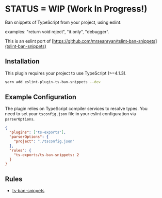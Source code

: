 # STATUS = WIP (Work In Progress!)

Ban snippets of TypeScript from your project, using eslint.

examples: "return void reject", "it.only", "debugger".

This is an eslint port of [https://github.com/mrseanryan/tslint-ban-snippets](tslint-ban-snippets)

## Installation

This plugin requires your project to use TypeScript (>=4.1.3).

```sh
yarn add eslint-plugin-ts-ban-snippets --dev
```

## Example Configuration

The plugin relies on TypeScript compiler services to resolve types.
You need to set your `tsconfig.json` file in your eslint configuration via `parserOptions`.

```json
{
  "plugins": ["ts-exports"],
  "parserOptions": {
    "project": "./tsconfig.json"
  },
  "rules": {
    "ts-exports/ts-ban-snippets: 2
  }
}
```

## Rules

- [ts-ban-snippets](./docs/ts-ban-snippets.md)

